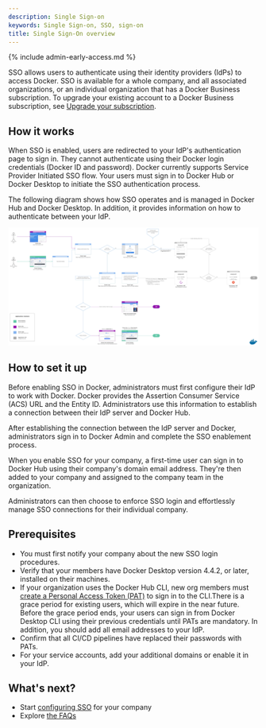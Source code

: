 ```yaml
---
description: Single Sign-on
keywords: Single Sign-on, SSO, sign-on
title: Single Sign-On overview
---
```


{% include admin-early-access.md %}

SSO allows users to authenticate using their identity providers (IdPs) to access Docker. SSO is available for a whole company, and all associated organizations, or an individual organization that has a Docker Business subscription. To upgrade your existing account to a Docker Business subscription, see [Upgrade your subscription](../../../subscription/upgrade.md).

## How it works

When SSO is enabled, users are redirected to your IdP's authentication page to sign in. They cannot authenticate using their Docker login credentials (Docker ID and password). Docker currently supports Service Provider Initiated SSO flow. Your users must sign in to Docker Hub or Docker Desktop to initiate the SSO authentication process.

The following diagram shows how SSO operates and is managed in Docker Hub and Docker Desktop. In addition, it provides information on how to authenticate between your IdP.

![SSO architecture](/single-sign-on/images/sso-architecture.png)

## How to set it up

Before enabling SSO in Docker, administrators must first configure their IdP to work with Docker. Docker provides the Assertion Consumer Service (ACS) URL and the Entity ID. Administrators use this information to establish a connection between their IdP server and Docker Hub.

After establishing the connection between the IdP server and Docker, administrators sign in to Docker Admin and complete the SSO enablement process.

When you enable SSO for your company, a first-time user can sign in to Docker Hub using their company's domain email address. They're then added to your company and assigned to the company team in the organization.

Administrators can then choose to enforce SSO login and effortlessly manage SSO connections for their individual company.

## Prerequisites

* You must first notify your company about the new SSO login procedures.
* Verify that your members have Docker Desktop version 4.4.2, or later, installed on their machines.
* If your organization uses the Docker Hub CLI, new org members must [create a Personal Access Token (PAT)](../../../docker-hub/access-tokens.md) to sign in to the CLI.There is a grace period for existing users, which will expire in the near future. Before the grace period ends, your users can sign in from Docker Desktop CLI using their previous credentials until PATs are mandatory.
In addition, you should add all email addresses to your IdP.
* Confirm that all CI/CD pipelines have replaced their passwords with PATs.
* For your service accounts, add your additional domains or enable it in your IdP.

## What's next?

- Start [configuring SSO](sso-configuration.md) for your company
- Explore [the FAQs](sso-faq.md)
